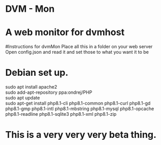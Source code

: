 # DVM - Mon
# A web monitor for dvmhost
#Instructions for dvmMon
Place all this in a folder on your web server<br/>
Open config.json and read it and set those to what you want it to be
# Debian set up.
sudo apt install apache2<br />
sudo add-apt-repository ppa:ondrej/PHP <br />
sudo apt update<br />
sudo apt-get install php8.1-cli
php8.1-common php8.1-curl php8.1-gd php8.1-gmp php8.1-intl php8.1-mbstring php8.1-mysql php8.1-opcache php8.1-readline php8.1-sqlite3 php8.1-xml php8.1-zip
# This is a very very very beta thing.
